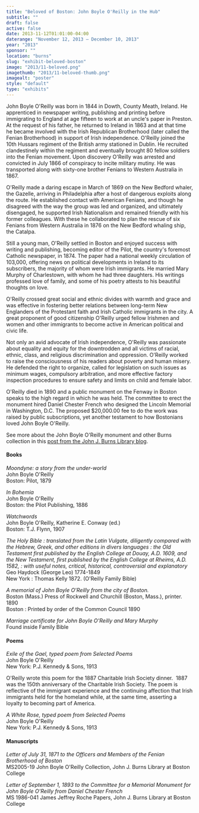```yaml
---
title: "Beloved of Boston: John Boyle O'Reilly in the Hub"
subtitle: ""
draft: false
active: false
date: 2013-11-12T01:01:00-04:00
daterange: "November 12, 2013 – December 10, 2013"
year: "2013"
sponsor: ""
location: "burns"
slug: "exhibit-beloved-boston"
image: "2013/11-beloved.png"
imagethumb: "2013/11-beloved-thumb.png"
imagealt: "poster"
style: "default"
type: "exhibits"
---
```


 <p>John Boyle O'Reilly was born in 1844 in Dowth,   County Meath, Ireland. He apprenticed in newspaper writing, publishing   and printing before immigrating to England at age fifteen to work at an   uncle's paper in Preston. At the request of his father, he returned to   Ireland in 1863 and at that time he became involved with the Irish   Republican Brotherhood (later called the Fenian Brotherhood) in support   of Irish independence. O'Reilly joined the 10th Hussars regiment of the   British army stationed in Dublin. He recruited clandestinely within the   regiment and eventually brought 80 fellow soldiers into the Fenian   movement. Upon discovery O'Reilly was arrested and convicted in July   1866 of conspiracy to incite military mutiny. He was transported along   with sixty-one brother Fenians to Western Australia in 1867.<br />
  </p>
  <p>O'Reilly made a daring escape in March of 1869 on the New Bedford   whaler, the Gazelle, arriving in Philadelphia after a host of dangerous   exploits along the route. He established contact with American Fenians,   and though he disagreed with the way the group was led and organized,   and ultimately disengaged, he supported Irish Nationalism and remained   friendly with his former colleagues. With these he collaborated to plan   the rescue of six Fenians from Western Australia in 1876 on the New   Bedford whaling ship, the Catalpa.<br />
  </p>
  <p>Still a young man, O'Reilly settled in Boston and enjoyed success   with writing and publishing, becoming editor of the Pilot, the country's   foremost Catholic newspaper, in 1874. The paper had a national weekly   circulation of 103,000, offering news on political developments in   Ireland to its subscribers, the majority of whom were Irish immigrants.   He married Mary Murphy of Charlestown, with whom he had three daughters.   His writings professed love of family, and some of his poetry attests   to his beautiful thoughts on love.<br />
  </p>
  <p>O'Reilly crossed great social and ethnic divides with warmth and   grace and was effective in fostering better relations between long-term   New Englanders of the Protestant faith and Irish Catholic immigrants in   the city. A great proponent of good citizenship O'Reilly urged fellow   Irishmen and women and other immigrants to become active in American   political and civic life.</p>
  <p>Not only an avid advocate of Irish independence, O'Reilly was   passionate about equality and equity for the downtrodden and all victims   of racial, ethnic, class, and religious discrimination and oppression.   O'Reilly worked to raise the consciousness of his readers about poverty   and human misery. He defended the right to organize, called for   legislation on such issues as minimum wages, compulsory arbitration, and   more effective factory inspection procedures to ensure safety and   limits on child and female labor.</p>
  <p>O'Reilly died in 1890 and a public monument on the Fenway in Boston   speaks to the high regard in which he was held. The committee to erect   the monument hired Daniel Chester French who designed the Lincoln   Memorial in Washington, D.C. The proposed $20,000.00 fee to do the work   was raised by public subscriptions, yet another testament to how   Bostonians loved John Boyle O'Reilly.</p>
  <p>See more about the John Boyle O'Reilly monument and other Burns collection in this <a href="http://johnjburnslibrary.wordpress.com/2013/03/25/archives-diary-james-jeffrey-roche-letters-digitized/">post from the John J. Burns Library blog</a>.</p>


  <h4>Books      </h4>
      <p><em>Moondyne: a story from the under-world</em><br />
        John Boyle O'Reilly<br />
        Boston: Pilot, 1879</p>
      <p><em>In Bohemia</em><br />
        John Boyle O'Reilly<br />
        Boston: the Pilot Publishing, 1886</p>
      <p><em>Watchwords</em><br />
        John Boyle O'Reilly, Katherine E. Conway (ed.)<br />
        Boston: T.J. Flynn, 1907</p>
      <p><em>The Holy Bible : translated from the Latin Vulgate, diligently   compared with the Hebrew, Greek, and other editions in divers languages :   the Old Testament first published by the English College at Douay, A.D.   1609, and the New Testament, first published by the English College at   Rheims, A.D. 1582, : with useful notes, critical, historical,   controversial and explanatory</em><br />
        Geo Haydock (George Leo) 1774-1849<br />
        New York : Thomas Kelly 1872. (O'Reilly Family Bible)</p>
      <p><em>A memorial of John Boyle O'Reilly from the city of Boston.</em><br />
        Boston (Mass.) Press of Rockwell and Churchill (Boston, Mass.), printer. 1890<br />
        Boston : Printed by order of the Common Council 1890</p>
      <p><em>Marriage certificate for John Boyle O'Reilly and Mary Murphy</em><br />
        Found inside Family Bible</p>

 <h4>Poems</h4>
      <p><em>Exile of the Gael, typed poem from Selected Poems</em><br />
        John Boyle O'Reilly<br />
        New York: P.J. Kennedy &amp; Sons, 1913</p>
      <p>O'Reilly wrote this poem for the 1887 Charitable Irish Society   dinner.  1887 was the 150th anniversary of the Charitable Irish Society.   The poem is reflective of the immigrant experience and the continuing   affection that Irish immigrants held for the homeland while, at the same   time, asserting a loyalty to becoming part of America.</p>
      <p><em>A White Rose, typed poem from Selected Poems</em><br />
        John Boyle O'Reilly<br />
        New York: P.J. Kennedy &amp; Sons, 1913</p>
      <h4>Manuscripts</h4>
      <p><em>Letter of July 31, 1871 to the Officers and Members of the Fenian Brotherhood of Boston  </em><br />
        MS2005-19 John Boyle O'Reilly Collection, John J. Burns Library at Boston College</p>
      <p><em>Letter of September 1, 1893 to the Committee for a Memorial Monument for John Boyle O'Reilly from Daniel Chester French</em><br />
        MS 1986-041 James Jeffrey Roche Papers, John J. Burns Library at Boston College</p>

<!--

Active:
    Yes (will appear on Exhibit's homepage)
    No (will not appear on Exhibit's homepage, but will appear in archives)

Gallery locations: 
    Burns Library (burns)
    Theology and Ministry Library (tml)
    O'Neill Level One (lvl1)
    O'Neill Level Three (lvl3)
    O'Neill Reading Room (reading)
    O'Neill Reading Room Back Wall (backwall)
    O'Neill Lobby (lobby)
    History Dept, Stokes Hall (stokes)
    Bapst Exhibits (bapsts)
    Archived Bapst Exhibits (bapstsarchive)
  
Need spaces for:

  Virtual Exhibits (virtual)
  Tip O'Neill (tiponeill)

Style:
    Poster on left, text on right (default)
    Poster on right, text on left (right)
    Poster large, centered above text (middle_top)
    Poster large, centered below text (middle_down)

-->

